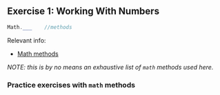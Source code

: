 ## Exercise 1: Working With Numbers
```cs
Math.___    //methods
```
Relevant info:
- [Math methods](https://docs.microsoft.com/en-us/dotnet/api/system.math?view=netcore-3.1#methods)

*NOTE: this is by no means an exhaustive list of `math` methods used here.*

### Practice exercises with `math` methods

